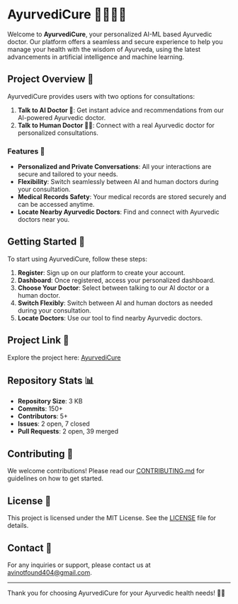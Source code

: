 # AyurvediCure 🌿🧑‍⚕️🤖


Welcome to **AyurvediCure**, your personalized AI-ML based Ayurvedic doctor. Our platform offers a seamless and secure experience to help you manage your health with the wisdom of Ayurveda, using the latest advancements in artificial intelligence and machine learning.

## Project Overview 🌟

AyurvediCure provides users with two options for consultations:

1. **Talk to AI Doctor 🤖**: Get instant advice and recommendations from our AI-powered Ayurvedic doctor.
2. **Talk to Human Doctor 🧑‍⚕️**: Connect with a real Ayurvedic doctor for personalized consultations.

### Features 🌿

- **Personalized and Private Conversations**: All your interactions are secure and tailored to your needs.
- **Flexibility**: Switch seamlessly between AI and human doctors during your consultation.
- **Medical Records Safety**: Your medical records are stored securely and can be accessed anytime.
- **Locate Nearby Ayurvedic Doctors**: Find and connect with Ayurvedic doctors near you.

## Getting Started 🚀

To start using AyurvediCure, follow these steps:

1. **Register**: Sign up on our platform to create your account.
2. **Dashboard**: Once registered, access your personalized dashboard.
3. **Choose Your Doctor**: Select between talking to our AI doctor or a human doctor.
4. **Switch Flexibly**: Switch between AI and human doctors as needed during your consultation.
5. **Locate Doctors**: Use our tool to find nearby Ayurvedic doctors.

## Project Link 🔗

Explore the project here: [AyurvediCure](https://404avinotfound.github.io/Ayur/)

## Repository Stats 📊

- **Repository Size**: 3 KB
- **Commits**: 150+
- **Contributors**: 5+
- **Issues**: 2 open, 7 closed
- **Pull Requests**: 2 open, 39 merged

## Contributing 🤝

We welcome contributions! Please read our [CONTRIBUTING.md](CONTRIBUTING.md) for guidelines on how to get started.

## License 📜

This project is licensed under the MIT License. See the [LICENSE](LICENSE) file for details.

## Contact 📧

For any inquiries or support, please contact us at avinotfound404@gmail.com.

---

Thank you for choosing AyurvediCure for your Ayurvedic health needs! 🌿✨

